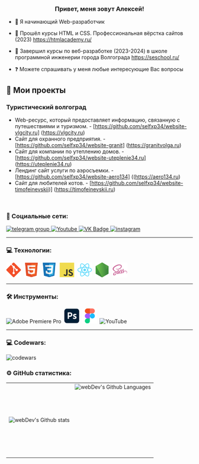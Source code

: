 
  

### <div align="center">Привет, меня зовут Алексей!</div>  

  
- 🔭 Я начинающий Web-разработчик

- 🌱 Прошёл курсы HTML и CSS. Профессиональная вёрстка сайтов (2023) https://htmlacademy.ru/
  

- 🌱 Завершил курсы по веб-разработке (2023-2024) в школе программной инженерии города Волгограда https://seschool.ru/
  

- ❓ Можете спрашивать у меня любые интерeсующие Вас вопросы

## 🚀 Мои проекты

  ### Туристический волгоград
- Web-ресурс, который предоставляет информацию, связанную с путешествиями и туризмом. - [https://github.com/selfxp34/website-vlgcity.ru] (https://vlgcity.ru)
- Сайт для охранного предприятия. - [https://github.com/selfxp34/website-granit] (https://granitvolga.ru)
- Сайт для компании по утеплению домов. - [https://github.com/selfxp34/website-uteplenie34.ru] (https://uteplenie34.ru)
- Лендинг сайт услуги по аэросъемки. - [https://github.com/selfxp34/website-aero134] ((https://aero134.ru)
- Сайт для любителей котов. - [https://github.com/selfxp34/website-timofeinevskii)] (https://timofeinevskii.ru)


<br/>  

### 🤝 Социальные сети:

  <div id="badges">
    <a href="https://t.me/AlexSopnevv" target="_blank">
      <img src="https://cdn-icons-png.flaticon.com/512/2111/2111646.png" width="40" height="40" alt="telegram group" />
    </a>
    <a href="https://www.youtube.com/@Selfxp34">
      <img src="https://cdn-icons-png.flaticon.com/512/3670/3670147.png" width="40" height="40" alt="Youtube"/>
    </a>
    <a href="https://vk.com/self34" target="_blank">
      <img src="https://cdn-icons-png.flaticon.com/512/145/145813.png" width="40" height="40" alt="VK Badge"/>
    </a>
        <a href="https://instagram.com/selfxp34" target="_blank">
      <img src="https://static.tildacdn.com/tild3632-3833-4136-b264-646531663566/noroot.png" width="44" height="44" alt="instagram"/>
    </a>


-------


### 💻 Технологии:

<div>
  <img src="https://github.com/devicons/devicon/blob/master/icons/git/git-original.svg" title="git" alt="git" width="40" height="40"/>&nbsp
  <img src="https://github.com/devicons/devicon/blob/master/icons/html5/html5-original.svg" title="html5" alt="html5" width="40" height="40"/>&nbsp
  <img src="https://github.com/devicons/devicon/blob/master/icons/css3/css3-original.svg" title="css" alt="css" width="40" height="40"/>&nbsp
  <img src="https://github.com/devicons/devicon/blob/master/icons/javascript/javascript-original.svg" title="javascript" alt="javascript" width="40" height="40"/>&nbsp
  <img src="https://github.com/devicons/devicon/blob/master/icons/react/react-original.svg" title="reactjs" alt="reactjs" width="40" height="40"/>&nbsp
  <img src="https://github.com/devicons/devicon/blob/master/icons/nodejs/nodejs-original.svg" title="nodejs" alt="nodejs" width="40" height="40"/>&nbsp
  <img src="https://github.com/devicons/devicon/blob/master/icons/sass/sass-original.svg" title="sass/scss" alt="sass/scss" width="40" height="40"/>&nbsp;
</div>

---

### 🛠 Инструменты:

<div>
  <img src="https://www.kindpng.com/picc/m/640-6405395_premiere-pro-logo-png-circle-transparent-png.png" title="Adobe Premiere Pro" alt="Adobe Premiere Pro" width="40" height="40"/>&nbsp;
  <img src="https://github.com/devicons/devicon/blob/master/icons/photoshop/photoshop-plain.svg" title="photoshop" alt="photoshop" width="40" height="40"/>&nbsp;
  <img src="https://github.com/devicons/devicon/blob/master/icons/figma/figma-original.svg" title="figma" alt="figma" width="40" height="40"/>&nbsp;
  <img src="https://upload.wikimedia.org/wikipedia/commons/9/9e/YouTube_Logo_%282013-2017%29.svg" title="YouTube" alt="YouTube" width="40" height="40"/>&nbsp;
</div>

---

<!-- ### 💻 Пройденные курсы:

| Курсы                                                           | Дата              |
| ----------------------------------------------------------------| :---------------: |
|htmlacademy.ru/Основы HTML и CSS                                   | 02/2022 - 03/2022 |
|seschool.ru/   Основы web разработки                               | 02/2023 - 02/2024 |
--- -->

### 💻 Codewars:

![codewars](https://www.codewars.com/users/selfxp34/badges/large)

### ⚙️ GitHub статистика:

<table>
  <tr>
    <td>
   <img align="left" src="http://github-readme-streak-stats.herokuapp.com?user=selfxp34&theme=dark&background=000000" alt="webDev's Github stats" />
    </td>
    <td>
      <img height="195px" align="right" alt="webDev's Github Languages" src="https://github-readme-stats-sigma-five.vercel.app/api/top-langs/?username=selfxp34&layout=compact&theme=vision-friendly-dark" />
    </td>
  </tr>
</table>

